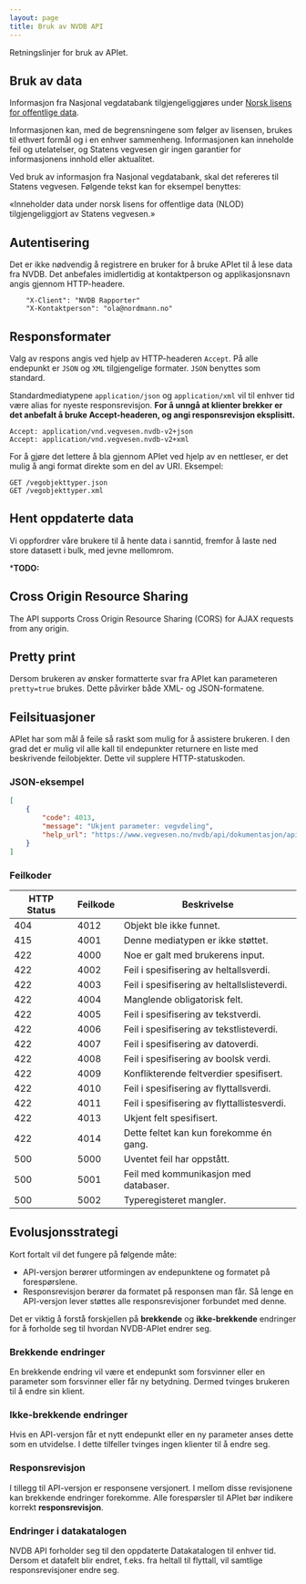 ```yaml
---
layout: page
title: Bruk av NVDB API
---
```


Retningslinjer for bruk av APIet.

## Bruk av data

Informasjon fra Nasjonal vegdatabank tilgjengeliggjøres under [Norsk lisens for offentlige data](http://data.norge.no/nlod/no/1.0).

Informasjonen kan, med de begrensningene som følger av lisensen, brukes til ethvert formål og i en enhver sammenheng. Informasjonen kan inneholde feil og utelatelser, og Statens vegvesen gir ingen garantier for informasjonens innhold eller aktualitet.

Ved bruk av informasjon fra Nasjonal vegdatabank, skal det refereres til Statens vegvesen. Følgende tekst kan for eksempel benyttes:

«Inneholder data under norsk lisens for offentlige data (NLOD) tilgjengeliggjort av Statens vegvesen.»

## Autentisering

Det er ikke nødvendig å registrere en bruker for å bruke APIet til å lese data fra NVDB. Det anbefales imidlertidig at kontaktperson og applikasjonsnavn angis gjennom HTTP-headere.


```
	"X-Client": "NVDB Rapporter" 
    "X-Kontaktperson": "ola@nordmann.no"
```

## Responsformater

Valg av respons angis ved hjelp av HTTP-headeren `Accept`. På alle endepunkt er `JSON` og `XML` tilgjengelige formater. `JSON` benyttes som standard.

Standardmediatypene `application/json` og `application/xml` vil til enhver tid være <emph>alias</emph> for nyeste responsrevisjon. **For å unngå at klienter brekker er det anbefalt å bruke Accept-headeren, og angi responsrevisjon eksplisitt.**

```
Accept: application/vnd.vegvesen.nvdb-v2+json
Accept: application/vnd.vegvesen.nvdb-v2+xml
```

For å gjøre det lettere å bla gjennom APIet ved hjelp av en nettleser, er det mulig å angi format direkte som en del av URI. Eksempel:

```
GET /vegobjekttyper.json
GET /vegobjekttyper.xml
```

## Hent oppdaterte data

Vi oppfordrer våre brukere til å hente data i sanntid, fremfor å laste ned store datasett i bulk, med jevne mellomrom.

***TODO:**

## Cross Origin Resource Sharing

The API supports Cross Origin Resource Sharing (CORS) for AJAX requests from any origin.

## Pretty print

Dersom brukeren av ønsker formatterte svar fra APIet kan parameteren `pretty=true` brukes. Dette påvirker både XML- og JSON-formatene.

## Feilsituasjoner

APIet har som mål å feile så raskt som mulig for å assistere brukeren. I den grad det er mulig vil alle kall til endepunkter returnere en liste med beskrivende feilobjekter. Dette vil supplere HTTP-statuskoden.

### JSON-eksempel

```json
[
    {
        "code": 4013,
        "message": "Ukjent parameter: vegvdeling",
        "help_url": "https://www.vegvesen.no/nvdb/api/dokumentasjon/api/page/3"
    }
]
```
### Feilkoder

<table>

<thead>

<tr>

<th>HTTP Status</th>

<th>Feilkode</th>

<th>Beskrivelse</th>

</tr>

</thead>

<tbody>

<tr>

<td>404</td>

<td>4012</td>

<td>Objekt ble ikke funnet.</td>

</tr>

<tr>

<td>415</td>

<td>4001</td>

<td>Denne mediatypen er ikke støttet.</td>

</tr>

<tr>

<td>422</td>

<td>4000</td>

<td>Noe er galt med brukerens input.</td>

</tr>

<tr>

<td>422</td>

<td>4002</td>

<td>Feil i spesifisering av heltallsverdi.</td>

</tr>

<tr>

<td>422</td>

<td>4003</td>

<td>Feil i spesifisering av heltallslisteverdi.</td>

</tr>

<tr>

<td>422</td>

<td>4004</td>

<td>Manglende obligatorisk felt.</td>

</tr>

<tr>

<td>422</td>

<td>4005</td>

<td>Feil i spesifisering av tekstverdi.</td>

</tr>

<tr>

<td>422</td>

<td>4006</td>

<td>Feil i spesifisering av tekstlisteverdi.</td>

</tr>

<tr>

<td>422</td>

<td>4007</td>

<td>Feil i spesifisering av datoverdi.</td>

</tr>

<tr>

<td>422</td>

<td>4008</td>

<td>Feil i spesifisering av boolsk verdi.</td>

</tr>

<tr>

<td>422</td>

<td>4009</td>

<td>Konflikterende feltverdier spesifisert.</td>

</tr>

<tr>

<td>422</td>

<td>4010</td>

<td>Feil i spesifisering av flyttallsverdi.</td>

</tr>

<tr>

<td>422</td>

<td>4011</td>

<td>Feil i spesifisering av flyttallistesverdi.</td>

</tr>

<tr>

<td>422</td>

<td>4013</td>

<td>Ukjent felt spesifisert.</td>

</tr>

<tr>

<td>422</td>

<td>4014</td>

<td>Dette feltet kan kun forekomme én gang.</td>

</tr>

<tr>

<td>500</td>

<td>5000</td>

<td>Uventet feil har oppstått.</td>

</tr>

<tr>

<td>500</td>

<td>5001</td>

<td>Feil med kommunikasjon med databaser.</td>

</tr>

<tr>

<td>500</td>

<td>5002</td>

<td>Typeregisteret mangler.</td>

</tr>

</tbody>

</table>

## Evolusjonsstrategi

Kort fortalt vil det fungere på følgende måte:

*   API-versjon berører utformingen av endepunktene og formatet på forespørslene.
*   Responsrevisjon berører da formatet på responsen man får. Så lenge en API-versjon lever støttes alle responsrevisjoner forbundet med denne.

Det er viktig å forstå forskjellen på **brekkende** og **ikke-brekkende** endringer for å forholde seg til hvordan NVDB-APIet endrer seg.

### Brekkende endringer

En brekkende endring vil være et endepunkt som forsvinner eller en parameter som forsvinner eller får ny betydning. Dermed tvinges brukeren til å endre sin klient.

### Ikke-brekkende endringer

Hvis en API-versjon får et nytt endepunkt eller en ny parameter anses dette som en utvidelse. I dette tilfeller tvinges ingen klienter til å endre seg.

### Responsrevisjon

I tillegg til API-versjon er responsene versjonert. I mellom disse revisjonene kan brekkende endringer forekomme. Alle forespørsler til APIet bør indikere korrekt **responsrevisjon**.

### Endringer i datakatalogen

NVDB API forholder seg til den oppdaterte Datakatalogen til enhver tid. Dersom et datafelt blir endret, f.eks. fra heltall til flyttall, vil samtlige responsrevisjoner endre seg.
